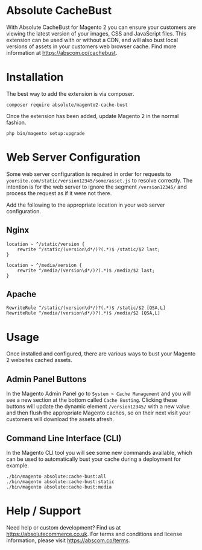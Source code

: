 # Absolute CacheBust
With Absolute CacheBust for Magento 2 you can ensure your customers are viewing the latest version of your images, CSS and JavaScript files.
This extension can be used with or without a CDN, and will also bust local versions of assets in your customers web browser cache.
Find more information at https://abscom.co/cachebust.

# Installation
The best way to add the extension is via composer.

```
composer require absolute/magento2-cache-bust
```

Once the extension has been added, update Magento 2 in the normal fashion.

```
php bin/magento setup:upgrade
```

# Web Server Configuration
Some web server configuration is required in order for requests to `yoursite.com/static/version12345/some/asset.js` to resolve correctly.
The intention is for the web server to ignore the segment `/version12345/` and process the request as if it were not there.

Add the following to the appropriate location in your web server configuration.

## Nginx

```
location ~ ^/static/version {
    rewrite ^/static/(version\d*/)?(.*)$ /static/$2 last;
}

location ~ ^/media/version {
    rewrite ^/media/(version\d*/)?(.*)$ /media/$2 last;
}
```

## Apache

```
RewriteRule ^/static/(version\d*/)?(.*)$ /static/$2 [QSA,L]
RewriteRule ^/media/(version\d*/)?(.*)$ /media/$2 [QSA,L]
```

# Usage
Once installed and configured, there are various ways to bust your Magento 2 websites cached assets.

## Admin Panel Buttons
In the Magento Admin Panel go to `System > Cache Management` and you will see a new section at the bottom called `Cache Busting`.
Clicking these buttons will update the dynamic element `/version12345/` with a new value and then flush the appropriate Magento caches, so on their next visit your customers will download the assets afresh.

## Command Line Interface (CLI)
In the Magento CLI tool you will see some new commands available, which can be used to automatically bust your cache during a deployment for example.

```
./bin/magento absolute:cache-bust:all
./bin/magento absolute:cache-bust:static
./bin/magento absolute:cache-bust:media
```

# Help / Support
Need help or custom development? Find us at https://absolutecommerce.co.uk.
For terms and conditions and license information, please visit https://abscom.co/terms.
